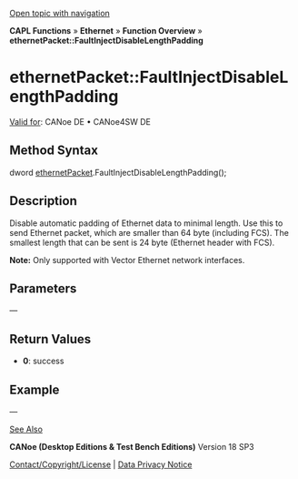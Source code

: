[Open topic with navigation](../../../../../CANoeDEFamily.htm#Topics/CAPLFunctions/IP/Methods/CAPLfunctionFaultInjectDisableLengthPadding.md)

**CAPL Functions** » **Ethernet** » **Function Overview** » **ethernetPacket::FaultInjectDisableLengthPadding**

# ethernetPacket::FaultInjectDisableLengthPadding

[Valid for](../../../Shared/FeatureAvailability.md): CANoe DE • CANoe4SW DE

## Method Syntax

dword [ethernetPacket](../Objects/CAPLfunctionEthernetPacket.md).FaultInjectDisableLengthPadding();

## Description

Disable automatic padding of Ethernet data to minimal length. Use this to send Ethernet packet, which are smaller than 64 byte (including FCS). The smallest length that can be sent is 24 byte (Ethernet header with FCS).

**Note:** Only supported with Vector Ethernet network interfaces.

## Parameters

—

## Return Values

- **0**: success

## Example

—

[See Also](javascript:void(0);)

**CANoe (Desktop Editions & Test Bench Editions)** Version 18 SP3

[Contact/Copyright/License](../../../Shared/ContactCopyrightLicense.md) | [Data Privacy Notice](https://www.vector.com/int/en/company/get-info/privacy-policy/)
